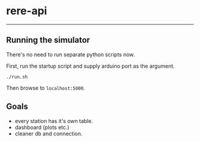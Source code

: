 # rere-api
-------------------------------------------------------------

## Running the simulator

There's no need to run separate python scripts now.

First, run the startup script and supply arduino port as the argument.
```
./run.sh 
```

Then browse to `localhost:5000`.


## Goals

* every station has it's own table.
* dashboard (plots etc.)
* cleaner db and connection. 
